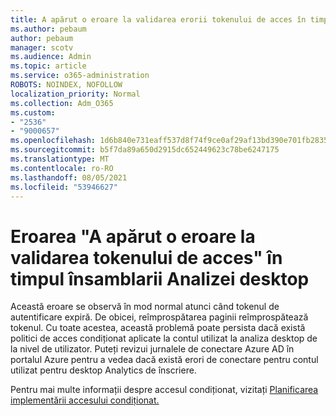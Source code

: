 ```yaml
---
title: A apărut o eroare la validarea erorii tokenului de acces în timpul în care s-a făcut accesul la Desktop Analytics
ms.author: pebaum
author: pebaum
manager: scotv
ms.audience: Admin
ms.topic: article
ms.service: o365-administration
ROBOTS: NOINDEX, NOFOLLOW
localization_priority: Normal
ms.collection: Adm_O365
ms.custom:
- "2536"
- "9000657"
ms.openlocfilehash: 1d6b840e731eaff537d8f74f9ce0af29af13bd390e701fb2835e8718b4521158
ms.sourcegitcommit: b5f7da89a650d2915dc652449623c78be6247175
ms.translationtype: MT
ms.contentlocale: ro-RO
ms.lasthandoff: 08/05/2021
ms.locfileid: "53946627"
---
```

# <a name="there-was-an-error-validating-access-token-error-during-desktop-analytics-onboarding"></a>Eroarea "A apărut o eroare la validarea tokenului de acces" în timpul însamblarii Analizei desktop

Această eroare se observă în mod normal atunci când tokenul de autentificare expiră. De obicei, reîmprospătarea paginii reîmprospătează tokenul. Cu toate acestea, această problemă poate persista dacă există politici de acces condiționat aplicate la contul utilizat la analiza desktop de la nivel de utilizator. Puteți revizui jurnalele de conectare Azure AD în portalul Azure pentru a vedea dacă există erori de conectare pentru contul utilizat pentru desktop Analytics de înscriere.

Pentru mai multe informații despre accesul condiționat, vizitați [Planificarea implementării accesului condiționat.](https://docs.microsoft.com/azure/active-directory/conditional-access/plan-conditional-access)